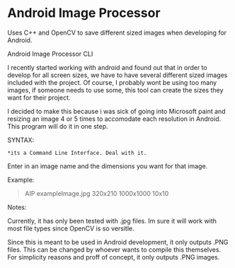 Android Image Processor
=====================

Uses C++ and OpenCV to save different sized images when developing for Android.

Android Image Processor CLI

  I recently started working with android and found out that in order
  to develop for all screen sizes, we have to have several different sized
  images included with the project. Of course, I probably wont be using too many
  images, if someone needs to use some, this tool can create the sizes they want for their project.
  
  I decided to make this because i was sick of going into Microsoft paint and resizing an image 4 or 5 times to accomodate each resolution in Android. This program will do it in one step.


SYNTAX:

    *its a Command Line Interface. Deal with it.

  Enter in an image name and the dimensions you want for that image.

Example:

  > AIP exampleImage.jpg 320x210 1000x1000 10x10 
  
Notes:
  
  Currently, it has only been tested with .jpg files. Im sure it will work with most file types since OpenCV is so versitle. 
  
  Since this is meant to be used in Android development, it only outputs .PNG files. This can be changed by whoever wants to compile this themselves. For simplicity reasons and proff of concept, it only outputs .PNG images.
